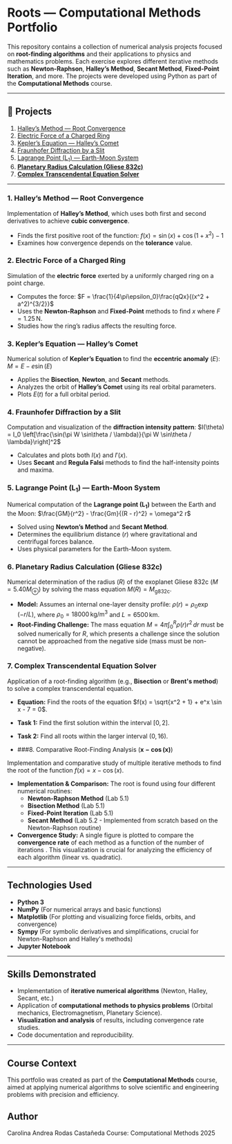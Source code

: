 # Roots — Computational Methods Portfolio

This repository contains a collection of numerical analysis projects focused on **root-finding algorithms** and their applications to physics and mathematics problems.
Each exercise explores different iterative methods such as **Newton-Raphson**, **Halley’s Method**, **Secant Method**, **Fixed-Point Iteration**, and more.
The projects were developed using Python as part of the **Computational Methods** course.

---

## 📜 Projects

1.  [Halley’s Method — Root Convergence](#1-halleys-method--root-convergence)
2.  [Electric Force of a Charged Ring](#2-electric-force-of-a-charged-ring)
3.  [Kepler’s Equation — Halley’s Comet](#3-keplers-equation--halleys-comet)
4.  [Fraunhofer Diffraction by a Slit](#4-fraunhofer-diffraction-by-a-slit)
5.  [Lagrange Point ($\text{L}_1$) — Earth-Moon System](#5-lagrange-point-l_1--earth-moon-system)
6.  [**Planetary Radius Calculation (Gliese 832c)**](#6-planetary-radius-calculation-gliese-832c)
7.  [**Complex Transcendental Equation Solver**](#7-complex-transcendental-equation-solver)

---

### 1. Halley’s Method — Root Convergence

Implementation of **Halley’s Method**, which uses both first and second derivatives to achieve **cubic convergence**.
* Finds the first positive root of the function: $f(x) = \sin(x) + \cos(1 + x^2) - 1$
* Examines how convergence depends on the **tolerance** value.

### 2. Electric Force of a Charged Ring

Simulation of the **electric force** exerted by a uniformly charged ring on a point charge.
* Computes the force: $F = \frac{1}{4\pi\epsilon_0}\frac{qQx}{(x^2 + a^2)^{3/2}}$
* Uses the **Newton-Raphson** and **Fixed-Point** methods to find $x$ where $F = 1.25\,\text{N}$.
* Studies how the ring’s radius affects the resulting force.

### 3. Kepler’s Equation — Halley’s Comet

Numerical solution of **Kepler’s Equation** to find the **eccentric anomaly** ($E$): $M = E - e\sin(E)$
* Applies the **Bisection**, **Newton**, and **Secant** methods.
* Analyzes the orbit of **Halley’s Comet** using its real orbital parameters.
* Plots $E(t)$ for a full orbital period.

### 4. Fraunhofer Diffraction by a Slit

Computation and visualization of the **diffraction intensity pattern**: $I(\theta) = I_0 \left[\frac{\sin(\pi W \sin\theta / \lambda)}{\pi W \sin\theta / \lambda}\right]^2$
* Calculates and plots both $I(x)$ and $I'(x)$.
* Uses **Secant** and **Regula Falsi** methods to find the half-intensity points and maxima.

### 5. Lagrange Point ($\text{L}_1$) — Earth-Moon System

Numerical computation of the **Lagrange point ($\text{L}_1$)** between the Earth and the Moon: $\frac{GM}{r^2} - \frac{Gm}{(R - r)^2} = \omega^2 r$
* Solved using **Newton’s Method** and **Secant Method**.
* Determines the equilibrium distance ($r$) where gravitational and centrifugal forces balance.
* Uses physical parameters for the Earth-Moon system.

### 6. Planetary Radius Calculation (Gliese 832c) 

Numerical determination of the radius ($R$) of the exoplanet Gliese 832c ($M=5.40 M_{\oplus}$) by solving the mass equation $M(R) = M_{\text{g832c}}$.
* **Model:** Assumes an internal one-layer density profile: $\rho(r)=\rho_0 \exp(-r/L)$, where $\rho_0=18000\,\text{kg/m}^3$ and $L=6500\,\text{km}$.
* **Root-Finding Challenge:** The mass equation $M=4\pi\int_0^R \rho(r)r^2\,dr$ must be solved numerically for $R$, which presents a challenge since the solution cannot be approached from the negative side (mass must be non-negative).

### 7. Complex Transcendental Equation Solver 

Application of a root-finding algorithm (e.g., **Bisection** or **Brent's method**) to solve a complex transcendental equation.
* **Equation:** Find the roots of the equation $f(x) = \sqrt{x^2 + 1} + e^x \sin x - 7 = 0$.
* **Task 1:** Find the first solution within the interval $[0, 2]$.
* **Task 2:** Find all roots within the larger interval $(0, 16)$.

* ###8. Comparative Root-Finding Analysis ($\mathbf{x - \cos(x)}$) 

Implementation and comparative study of multiple iterative methods to find the root of the function $f(x) = x - \cos(x)$.

* **Implementation & Comparison:** The root is found using four different numerical routines:
    * **Newton-Raphson Method** (Lab 5.1)
    * **Bisection Method** (Lab 5.1)
    * **Fixed-Point Iteration** (Lab 5.1)
    * **Secant Method** (Lab 5.2 - Implemented from scratch based on the Newton-Raphson routine)
* **Convergence Study:** A single figure is plotted to compare the **convergence rate** of each method as a function of the number of iterations . This visualization is crucial for analyzing the efficiency of each algorithm (linear vs. quadratic).

---

##  Technologies Used

* **Python 3**
* **NumPy** (For numerical arrays and basic functions)
* **Matplotlib** (For plotting and visualizing force fields, orbits, and convergence)
* **Sympy** (For symbolic derivatives and simplifications, crucial for Newton-Raphson and Halley's methods)
* **Jupyter Notebook**

---

##  Skills Demonstrated

* Implementation of **iterative numerical algorithms** (Newton, Halley, Secant, etc.)
* Application of **computational methods to physics problems** (Orbital mechanics, Electromagnetism, Planetary Science).
* **Visualization and analysis** of results, including convergence rate studies.
* Code documentation and reproducibility.

---

##  Course Context

This portfolio was created as part of the **Computational Methods** course, aimed at applying numerical algorithms to solve scientific and engineering problems with precision and efficiency.

##  Author

Carolina Andrea Rodas Castañeda
Course: Computational Methods
2025

